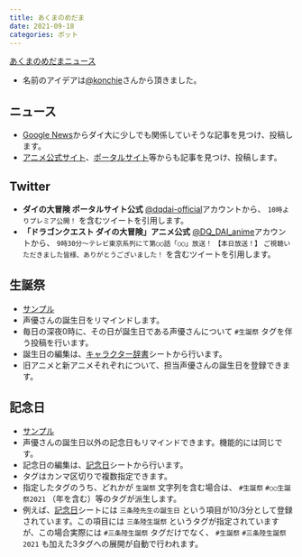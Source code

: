 ```yaml
---
title: あくまのめだま
date: 2021-09-18
categories: ボット
---
```


[あくまのめだまニュース](https://mstdn.delmulin.com/@news)
-   名前のアイデアは[@konchie](https://mstdn.delmulin.com/@konchie)さんから頂きました。


## ニュース

- [Google News](https://news.google.com/search?q=%E3%83%80%E3%82%A4%E3%81%AE%E5%A4%A7%E5%86%92%E9%99%BA)からダイ大に少しでも関係していそうな記事を見つけ、投稿します。
- [アニメ公式サイト](https://dq-dai.com/news/)、[ポータルサイト](https://www.dqdai-official.com/archive)等からも記事を見つけ、投稿します。

## Twitter

- __ダイの大冒険 ポータルサイト公式__ [@dqdai-official](https://twitter.com/dqdai_official)アカウントから、 `10時よりプレミア公開！` を含むツイートを引用します。
- __「ドラゴンクエスト ダイの大冒険」アニメ公式__ [@DQ_DAI_anime](https://twitter.com/DQ_DAI_anime)アカウントから、 `9時30分～テレビ東京系列にて第○○話「○○」放送！` `【本日放送！】` `ご視聴いただきました皆様、ありがとうございました！` を含むツイートを引用します。

## 生誕祭

- [サンプル](https://mstdn.delmulin.com/@news/106944521070249820)
- 声優さんの誕生日をリマインドします。
- 毎日の深夜0時に、その日が誕生日である声優さんについて `#生誕祭` タグを伴う投稿を行います。
- 誕生日の編集は、[キャラクター辞書](https://docs.google.com/spreadsheets/d/1zNT92j3yds2Rra1xt9wlRP_3baIuXiQ8VHio5bLlC58/edit#gid=0)シートから行います。
- 旧アニメと新アニメそれぞれについて、担当声優さんの誕生日を登録できます。

## 記念日

- [サンプル](https://mstdn.delmulin.com/@news/106944521229369687)
- 声優さんの誕生日以外の記念日もリマインドできます。機能的には同じです。
- 記念日の編集は、[記念日](https://docs.google.com/spreadsheets/d/1LCDOs0zZ25_gtVY-5q0YcaktimAlAeMSHIMIBMjhUrg/edit#gid=0)シートから行います。
- タグはカンマ区切りで複数指定できます。
- 指定したタグのうち、どれかが `生誕祭` 文字列を含む場合は、 `#生誕祭` `#○○生誕祭2021` （年を含む）等のタグが派生します。
- 例えば、[記念日](https://docs.google.com/spreadsheets/d/1LCDOs0zZ25_gtVY-5q0YcaktimAlAeMSHIMIBMjhUrg/edit#gid=0)シートには `三条陸先生の誕生日` という項目が10/3分として登録されています。この項目には `三条陸生誕祭` というタグが指定されていますが、この場合実際には `#三条陸生誕祭` タグだけでなく、 `#生誕祭` `#三条陸生誕祭2021` も加えた3タグへの展開が自動で行われます。
